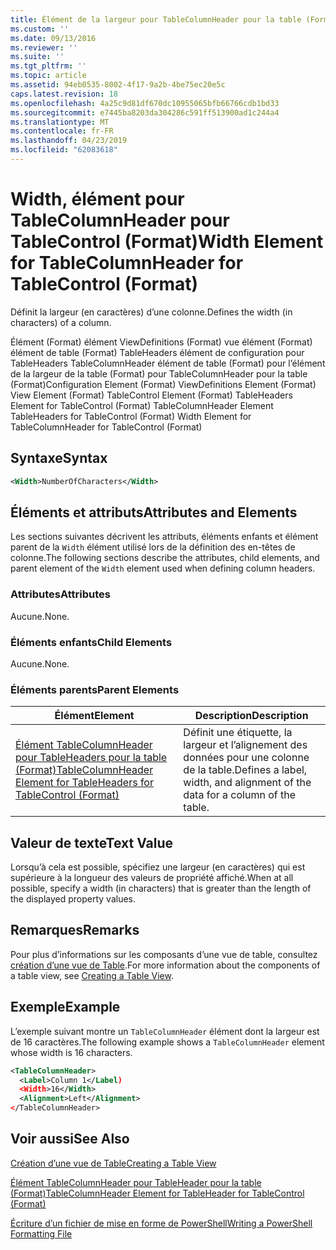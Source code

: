 ```yaml
---
title: Élément de la largeur pour TableColumnHeader pour la table (Format) | Microsoft Docs
ms.custom: ''
ms.date: 09/13/2016
ms.reviewer: ''
ms.suite: ''
ms.tgt_pltfrm: ''
ms.topic: article
ms.assetid: 94eb0535-8002-4f17-9a2b-4be75ec20e5c
caps.latest.revision: 18
ms.openlocfilehash: 4a25c9d81df670dc10955065bfb66766cdb1bd33
ms.sourcegitcommit: e7445ba8203da304286c591ff513900ad1c244a4
ms.translationtype: MT
ms.contentlocale: fr-FR
ms.lasthandoff: 04/23/2019
ms.locfileid: "62083618"
---
```

# <a name="width-element-for-tablecolumnheader-for-tablecontrol-format"></a><span data-ttu-id="06e7c-102">Width, élément pour TableColumnHeader pour TableControl (Format)</span><span class="sxs-lookup"><span data-stu-id="06e7c-102">Width Element for TableColumnHeader for TableControl (Format)</span></span>

<span data-ttu-id="06e7c-103">Définit la largeur (en caractères) d’une colonne.</span><span class="sxs-lookup"><span data-stu-id="06e7c-103">Defines the width (in characters) of a column.</span></span>

<span data-ttu-id="06e7c-104">Élément (Format) élément ViewDefinitions (Format) vue élément (Format) élément de table (Format) TableHeaders élément de configuration pour TableHeaders TableColumnHeader élément de table (Format) pour l’élément de la largeur de la table (Format) pour TableColumnHeader pour la table (Format)</span><span class="sxs-lookup"><span data-stu-id="06e7c-104">Configuration Element (Format) ViewDefinitions Element (Format) View Element (Format) TableControl Element (Format) TableHeaders Element for TableControl (Format) TableColumnHeader Element TableHeaders for TableControl (Format) Width Element for TableColumnHeader for TableControl (Format)</span></span>

## <a name="syntax"></a><span data-ttu-id="06e7c-105">Syntaxe</span><span class="sxs-lookup"><span data-stu-id="06e7c-105">Syntax</span></span>

```xml
<Width>NumberOfCharacters</Width>
```

## <a name="attributes-and-elements"></a><span data-ttu-id="06e7c-106">Éléments et attributs</span><span class="sxs-lookup"><span data-stu-id="06e7c-106">Attributes and Elements</span></span>

<span data-ttu-id="06e7c-107">Les sections suivantes décrivent les attributs, éléments enfants et élément parent de la `Width` élément utilisé lors de la définition des en-têtes de colonne.</span><span class="sxs-lookup"><span data-stu-id="06e7c-107">The following sections describe the attributes, child elements, and parent element of the `Width` element used when defining column headers.</span></span>

### <a name="attributes"></a><span data-ttu-id="06e7c-108">Attributes</span><span class="sxs-lookup"><span data-stu-id="06e7c-108">Attributes</span></span>

<span data-ttu-id="06e7c-109">Aucune.</span><span class="sxs-lookup"><span data-stu-id="06e7c-109">None.</span></span>

### <a name="child-elements"></a><span data-ttu-id="06e7c-110">Éléments enfants</span><span class="sxs-lookup"><span data-stu-id="06e7c-110">Child Elements</span></span>

<span data-ttu-id="06e7c-111">Aucune.</span><span class="sxs-lookup"><span data-stu-id="06e7c-111">None.</span></span>

### <a name="parent-elements"></a><span data-ttu-id="06e7c-112">Éléments parents</span><span class="sxs-lookup"><span data-stu-id="06e7c-112">Parent Elements</span></span>

|<span data-ttu-id="06e7c-113">Élément</span><span class="sxs-lookup"><span data-stu-id="06e7c-113">Element</span></span>|<span data-ttu-id="06e7c-114">Description</span><span class="sxs-lookup"><span data-stu-id="06e7c-114">Description</span></span>|
|-------------|-----------------|
|[<span data-ttu-id="06e7c-115">Élément TableColumnHeader pour TableHeaders pour la table (Format)</span><span class="sxs-lookup"><span data-stu-id="06e7c-115">TableColumnHeader Element for TableHeaders for TableControl (Format)</span></span>](./tablecolumnheader-element-format.md)|<span data-ttu-id="06e7c-116">Définit une étiquette, la largeur et l’alignement des données pour une colonne de la table.</span><span class="sxs-lookup"><span data-stu-id="06e7c-116">Defines a label, width, and alignment of the data for a column of the table.</span></span>|

## <a name="text-value"></a><span data-ttu-id="06e7c-117">Valeur de texte</span><span class="sxs-lookup"><span data-stu-id="06e7c-117">Text Value</span></span>

<span data-ttu-id="06e7c-118">Lorsqu’à cela est possible, spécifiez une largeur (en caractères) qui est supérieure à la longueur des valeurs de propriété affiché.</span><span class="sxs-lookup"><span data-stu-id="06e7c-118">When at all possible, specify a width (in characters) that is greater than the length of the displayed property values.</span></span>

## <a name="remarks"></a><span data-ttu-id="06e7c-119">Remarques</span><span class="sxs-lookup"><span data-stu-id="06e7c-119">Remarks</span></span>

<span data-ttu-id="06e7c-120">Pour plus d’informations sur les composants d’une vue de table, consultez [création d’une vue de Table](./creating-a-table-view.md).</span><span class="sxs-lookup"><span data-stu-id="06e7c-120">For more information about the components of a table view, see [Creating a Table View](./creating-a-table-view.md).</span></span>

## <a name="example"></a><span data-ttu-id="06e7c-121">Exemple</span><span class="sxs-lookup"><span data-stu-id="06e7c-121">Example</span></span>

<span data-ttu-id="06e7c-122">L’exemple suivant montre un `TableColumnHeader` élément dont la largeur est de 16 caractères.</span><span class="sxs-lookup"><span data-stu-id="06e7c-122">The following example shows a `TableColumnHeader` element whose width is 16 characters.</span></span>

```xml
<TableColumnHeader>
  <Label>Column 1</Label)
  <Width>16</Width>
  <Alignment>Left</Alignment>
</TableColumnHeader>
```

## <a name="see-also"></a><span data-ttu-id="06e7c-123">Voir aussi</span><span class="sxs-lookup"><span data-stu-id="06e7c-123">See Also</span></span>

[<span data-ttu-id="06e7c-124">Création d’une vue de Table</span><span class="sxs-lookup"><span data-stu-id="06e7c-124">Creating a Table View</span></span>](./creating-a-table-view.md)

[<span data-ttu-id="06e7c-125">Élément TableColumnHeader pour TableHeader pour la table (Format)</span><span class="sxs-lookup"><span data-stu-id="06e7c-125">TableColumnHeader Element for TableHeader for TableControl (Format)</span></span>](./tablecolumnheader-element-format.md)

[<span data-ttu-id="06e7c-126">Écriture d’un fichier de mise en forme de PowerShell</span><span class="sxs-lookup"><span data-stu-id="06e7c-126">Writing a PowerShell Formatting File</span></span>](./writing-a-powershell-formatting-file.md)
